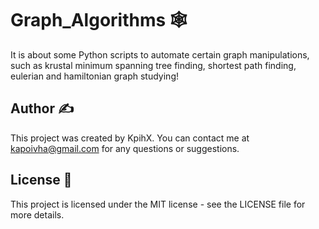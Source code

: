 # Graph_Algorithms 🕸️

It is about some Python scripts to automate certain graph manipulations, such as krustal minimum spanning tree finding, shortest path finding, eulerian and hamiltonian graph studying!

## Author ✍️

This project was created by KpihX. You can contact me at kapoivha@gmail.com for any questions or suggestions.

## License 📄

This project is licensed under the MIT license - see the LICENSE file for more details.
